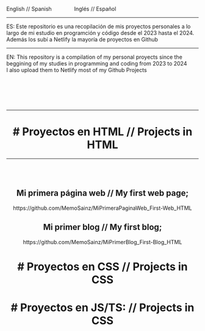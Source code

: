 English // Spanish &nbsp; &nbsp; &nbsp; &nbsp; &nbsp; &nbsp; &nbsp;  Inglés // Español
<hr>
ES: Este repositorio es una recopilación de mis proyectos personales a lo largo de mi estudio en programción y código desde el 2023 hasta el 2024.
<br>
     Además los subí a Netlify la mayoría de proyectos en Github
<br> <hr>
EN: This repository is a compilation of my personal proyects since the beggining of my studies in programming and coding from 2023 to 2024<br>
     I also upload them to Netlify most of my Github Projects
     
<br><br><br><br>
<div align="center">
<hr>
<h1># Proyectos en HTML   //    Projects in HTML</h1>

<hr><br><br>


<h2>Mi primera página web    //    My first web page;</h2>
https://github.com/MemoSainz/MiPrimeraPaginaWeb_First-Web_HTML

<h2>Mi primer blog    //    My first blog;</h2>
https://github.com/MemoSainz/MiPrimerBlog_First-Blog_HTML

<h1># Proyectos en CSS     //     Projects in CSS </h1>

<h1># Proyectos en JS/TS:     //     Projects in CSS </h1>




</body>
